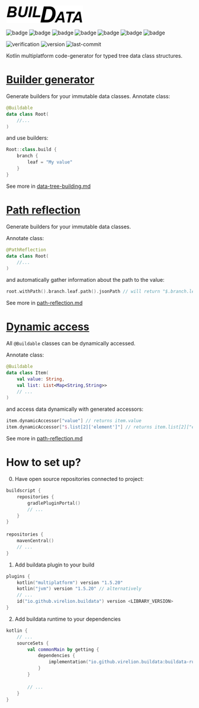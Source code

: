 ![logo](logo.png)

![badge](https://img.shields.io/badge/platform-JVM-orange)
![badge](https://img.shields.io/badge/platform-JS-red)
![badge](https://img.shields.io/badge/platform-Android-brightgreen)
![badge](https://img.shields.io/badge/platform-Linux--64-blue)
![badge](https://img.shields.io/badge/platform-mingw--64-blueviolet)
![badge](https://img.shields.io/badge/platform-iOS--64-yellowgreen)
![badge](https://img.shields.io/badge/platform-MacOS--64-yellow)

![verification](https://github.com/Virelion/buildata/workflows/verification/badge.svg)
![version](https://img.shields.io/github/v/tag/Virelion/buildata)
![last-commit](https://img.shields.io/github/last-commit/Virelion/buildata)

Kotlin multiplatform code-generator for typed tree data class structures.

# [Builder generator](docs/data-tree-building.md)
Generate builders for your immutable data classes.
Annotate class:
```kotlin
@Buildable
data class Root(
    //...
)
```

and use builders:
```kotlin
Root::class.build {
    branch {
        leaf = "My value"
    }
}
```

See more in [data-tree-building.md](docs/data-tree-building.md)

# [Path reflection](docs/path-reflection.md)
Generate builders for your immutable data classes.

Annotate class:
```kotlin
@PathReflection
data class Root(
    //...
)
```

and automatically gather information about the path to the value:
```kotlin
root.withPath().branch.leaf.path().jsonPath // will return "$.branch.leaf"
```

See more in [path-reflection.md](docs/path-reflection.md)

# [Dynamic access](docs/dynamic-access.md)

All `@Buildable` classes can be dynamically accessed.

Annotate class:
```kotlin
@Buildable
data class Item(
    val value: String,
    val list: List<Map<String,String>>
    // ...
)
```

and access data dynamically with generated accessors:
```kotlin
item.dynamicAccessor["value"] // returns item.value
item.dynamicAccessor["$.list[2]['element']"] // returns item.list[2]["element"]
```

See more in [path-reflection.md](docs/dynamic-access.md)

# How to set up?
0. Have open source repositories connected to project:
```kotlin
buildscript {
    repositories {
        gradlePluginPortal()
        // ...
    }
}

repositories {
    mavenCentral()
    // ...
}
```

1. Add buildata plugin to your build
```kotlin
plugins {
    kotlin("multiplatform") version "1.5.20"
    kotlin("jvm") version "1.5.20" // alternatively
    // ...
    id("io.github.virelion.buildata") version <LIBRARY_VERSION>
}
```

2. Add buildata runtime to your dependencies
```kotlin
kotlin {
    // ...
    sourceSets {
        val commonMain by getting {
            dependencies {
                implementation("io.github.virelion.buildata:buildata-runtime:<LIBRARY_VERSION>")
            }
        }

        // ...
    }
}
```